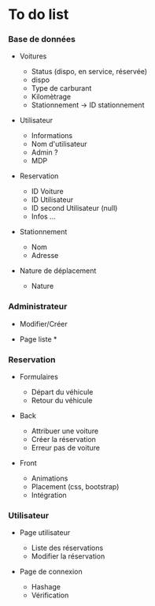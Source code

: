 # To do list #

###  Base de données  ###

- Voitures
	- Status (dispo, en service, réservée)
	- dispo 
	- Type de carburant
	- Kilomètrage
	- Stationnement -> ID stationnement

- Utilisateur
	- Informations
	- Nom d'utilisateur
	- Admin ?
	- MDP

- Reservation
	- ID Voiture
	- ID Utilisateur
	- ID second Utilisateur (null)
	- Infos ...

- Stationnement 
	- Nom
	- Adresse

- Nature de déplacement
	- Nature


### Administrateur ###

- Modifier/Créer

- Page liste *

### Reservation ###

- Formulaires
	- Départ du véhicule
	- Retour du véhicule

- Back
	- Attribuer une voiture
	- Créer la réservation
	- Erreur pas de voiture

- Front
	- Animations
	- Placement (css, bootstrap)
	- Intégration

### Utilisateur ###

- Page utilisateur
	- Liste des réservations
	- Modifier la réservation

- Page de connexion
	- Hashage
	- Vérification
